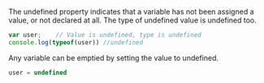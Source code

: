 
 The undefined property indicates that a variable has not been assigned a value, or not declared at all. The type of undefined value is undefined too.

 ```javascript
 var user;    // Value is undefined, type is undefined
 console.log(typeof(user)) //undefined
 ```

 Any variable can be emptied by setting the value to undefined.

 ```javascript
 user = undefined
 ```

